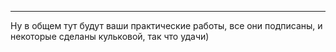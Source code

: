 ---
Ну в общем тут будут ваши практические работы, все они подписаны, и некоторые сделаны кульковой, так что удачи)
